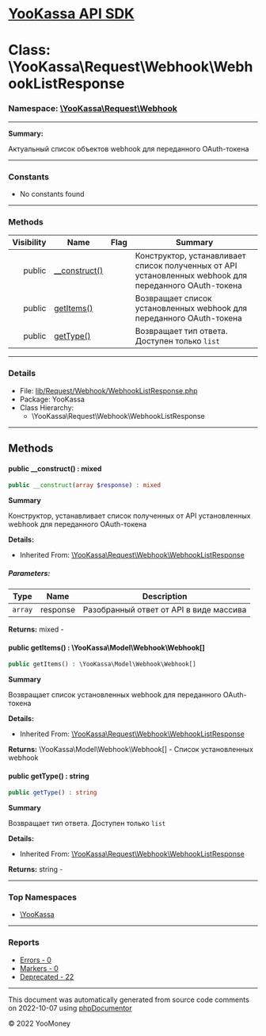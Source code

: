 # [YooKassa API SDK](../home.md)

# Class: \YooKassa\Request\Webhook\WebhookListResponse
### Namespace: [\YooKassa\Request\Webhook](../namespaces/yookassa-request-webhook.md)
---
**Summary:**

Актуальный список объектов webhook для переданного OAuth-токена


---
### Constants
* No constants found

---
### Methods
| Visibility | Name | Flag | Summary |
| ----------:| ---- | ---- | ------- |
| public | [__construct()](../classes/YooKassa-Request-Webhook-WebhookListResponse.md#method___construct) |  | Конструктор, устанавливает список полученных от API установленных webhook для переданного OAuth-токена |
| public | [getItems()](../classes/YooKassa-Request-Webhook-WebhookListResponse.md#method_getItems) |  | Возвращает список установленных webhook для переданного OAuth-токена |
| public | [getType()](../classes/YooKassa-Request-Webhook-WebhookListResponse.md#method_getType) |  | Возвращает тип ответа. Доступен только `list` |

---
### Details
* File: [lib/Request/Webhook/WebhookListResponse.php](../../lib/Request/Webhook/WebhookListResponse.php)
* Package: YooKassa
* Class Hierarchy:
  * \YooKassa\Request\Webhook\WebhookListResponse

---
## Methods
<a name="method___construct" class="anchor"></a>
#### public __construct() : mixed

```php
public __construct(array $response) : mixed
```

**Summary**

Конструктор, устанавливает список полученных от API установленных webhook для переданного OAuth-токена

**Details:**
* Inherited From: [\YooKassa\Request\Webhook\WebhookListResponse](../classes/YooKassa-Request-Webhook-WebhookListResponse.md)

##### Parameters:
| Type | Name | Description |
| ---- | ---- | ----------- |
| <code lang="php">array</code> | response  | Разобранный ответ от API в виде массива |

**Returns:** mixed - 


<a name="method_getItems" class="anchor"></a>
#### public getItems() : \YooKassa\Model\Webhook\Webhook[]

```php
public getItems() : \YooKassa\Model\Webhook\Webhook[]
```

**Summary**

Возвращает список установленных webhook для переданного OAuth-токена

**Details:**
* Inherited From: [\YooKassa\Request\Webhook\WebhookListResponse](../classes/YooKassa-Request-Webhook-WebhookListResponse.md)

**Returns:** \YooKassa\Model\Webhook\Webhook[] - Список установленных webhook


<a name="method_getType" class="anchor"></a>
#### public getType() : string

```php
public getType() : string
```

**Summary**

Возвращает тип ответа. Доступен только `list`

**Details:**
* Inherited From: [\YooKassa\Request\Webhook\WebhookListResponse](../classes/YooKassa-Request-Webhook-WebhookListResponse.md)

**Returns:** string - 



---

### Top Namespaces

* [\YooKassa](../namespaces/yookassa.md)

---

### Reports
* [Errors - 0](../reports/errors.md)
* [Markers - 0](../reports/markers.md)
* [Deprecated - 22](../reports/deprecated.md)

---

This document was automatically generated from source code comments on 2022-10-07 using [phpDocumentor](http://www.phpdoc.org/)

&copy; 2022 YooMoney